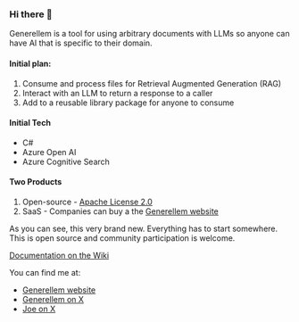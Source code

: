 ### Hi there 👋

Generellem is a tool for using arbitrary documents with LLMs so anyone can have AI that is specific to their domain.

#### Initial plan:

1. Consume and process files for Retrieval Augmented Generation (RAG)
2. Interact with an LLM to return a response to a caller
3. Add to a reusable library package for anyone to consume

#### Initial Tech

* C#
* Azure Open AI
* Azure Cognitive Search

#### Two Products

1. Open-source - [Apache License 2.0](https://github.com/generellem/generellem/blob/main/LICENSE)
2. SaaS - Companies can buy a the [Generellem website](https://generellem.ai/)

As you can see, this very brand new. Everything has to start somewhere. This is open source and community participation is welcome.

[Documentation on the Wiki](https://github.com/generellem/generellem/wiki)

You can find me at:

* [Generellem website](https://generellem.ai/)
* [Generellem on X](https://twitter.com/generellem)
* [Joe on X](https://twitter.com/JoeMayo)
